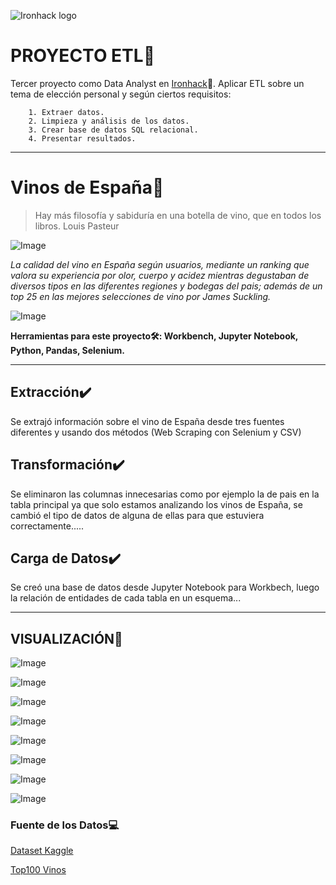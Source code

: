 ![Ironhack logo](https://i.imgur.com/1QgrNNw.png) 
# PROYECTO ETL:pushpin:
Tercer proyecto como Data Analyst en [Ironhack](https://www.ironhack.com/):snake:. Aplicar ETL sobre un tema de elección personal y según ciertos requisitos:

        1. Extraer datos.
        2. Limpieza y análisis de los datos.
        3. Crear base de datos SQL relacional.
        4. Presentar resultados.

---
# Vinos de España:wine_glass:
>Hay más filosofía y sabiduría en una botella de vino, que en todos los libros. Louis Pasteur

![Image](https://github.com/OrianAmpuero/PROJECT-3/blob/main/IMAGES/wines.jpg)

*La calidad del vino en España según usuarios, mediante un ranking que valora su experiencia por olor, cuerpo y acidez mientras degustaban de diversos tipos en las diferentes regiones y bodegas del pais; además de un top 25 en las mejores selecciones de vino por James Suckling.*

![Image](https://github.com/OrianAmpuero/PROJECT-3/blob/main/IMAGES/mapa%20de%20vino.jpg)



<b> Herramientas para este proyecto🛠: Workbench, Jupyter Notebook, Python, Pandas, Selenium.</b>

---

## Extracción:heavy_check_mark:
Se extrajó información sobre el vino de España desde tres fuentes diferentes y usando dos métodos (Web Scraping con Selenium y CSV)

## Transformación:heavy_check_mark:
Se eliminaron las columnas innecesarias como por ejemplo la de pais en la tabla principal ya que solo estamos analizando los vinos de España, se cambió el tipo de datos de alguna de ellas para que estuviera correctamente.....

## Carga de Datos:heavy_check_mark:
Se creó una base de datos desde Jupyter Notebook para Workbech, luego la relación de entidades de cada tabla en un esquema...


---


## VISUALIZACIÓN:dart:

![Image](https://github.com/OrianAmpuero/PROJECT-3/blob/main/IMAGES/top%2020%20bodegas%20por%20numero%20total%20de%20vinos.jpg)


![Image](https://github.com/OrianAmpuero/PROJECT-3/blob/main/IMAGES/top%2020%20bodegas%20por%20precio%20medio.jpg)


![Image](https://github.com/OrianAmpuero/PROJECT-3/blob/main/IMAGES/top%2020%20regiones%20por%20precio%20promedio.jpg)


![Image](https://github.com/OrianAmpuero/PROJECT-3/blob/main/IMAGES/tipo%20de%20vino%20-%20precio%20medio.jpg)


![Image](https://github.com/OrianAmpuero/PROJECT-3/blob/main/IMAGES/tipo%20de%20vino%20-%20opini%C3%B3n%20usuario.jpg)


![Image](https://github.com/OrianAmpuero/PROJECT-3/blob/main/IMAGES/precio%20de%20vino%20-%20a%C3%B1o%20que%20se%20recolect%C3%B3%20uva.jpg)


![Image](https://github.com/OrianAmpuero/PROJECT-3/blob/main/IMAGES/tipo%20de%20vino%20-%20precio.jpg)



![Image](https://github.com/OrianAmpuero/PROJECT-3/blob/main/IMAGES/precio%20-%20puntaje%20del%20usuario.jpg)



### Fuente de los Datos:computer:

[Dataset Kaggle](https://www.kaggle.com/datasets/fedesoriano/spanish-wine-quality-dataset)

[Top100 Vinos](https://www.bdelvino.com/2019/12/10/top-100-espana-james-suckling/)